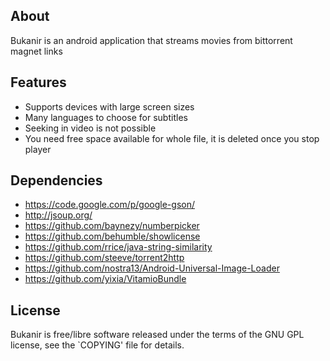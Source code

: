 About
-----

Bukanir is an android application that streams movies from bittorrent magnet links

Features
--------

* Supports devices with large screen sizes
* Many languages to choose for subtitles
* Seeking in video is not possible
* You need free space available for whole file, it is deleted once you stop player

Dependencies
------------

* https://code.google.com/p/google-gson/
* http://jsoup.org/
* https://github.com/baynezy/numberpicker
* https://github.com/behumble/showlicense
* https://github.com/rrice/java-string-similarity
* https://github.com/steeve/torrent2http
* https://github.com/nostra13/Android-Universal-Image-Loader
* https://github.com/yixia/VitamioBundle

License
-------

Bukanir is free/libre software released under the terms of the GNU GPL license,
see the `COPYING' file for details.
